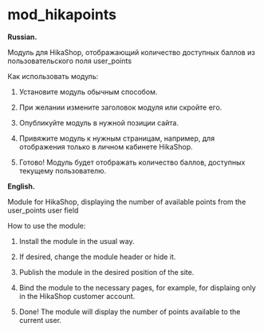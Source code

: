 # mod_hikapoints

**Russian.**

Модуль для HikaShop, отображающий количество доступных баллов из пользовательского поля user_points

Как использовать модуль:

1. Установите модуль обычным способом.

2. При желании измените заголовок модуля или скройте его.

3. Опубликуйте модуль в нужной позиции сайта.

4. Привяжите модуль к нужным страницам, например, для отображения только в личном кабинете HikaShop.

5. Готово! Модуль будет отображать количество баллов, доступных текущему пользователю.

**English.**

Module for HikaShop, displaying the number of available points from the user_points user field

How to use the module:

1. Install the module in the usual way.

2. If desired, change the module header or hide it.

3. Publish the module in the desired position of the site.

4. Bind the module to the necessary pages, for example, for displaing only in the HikaShop customer account.

5. Done! The module will display the number of points available to the current user.